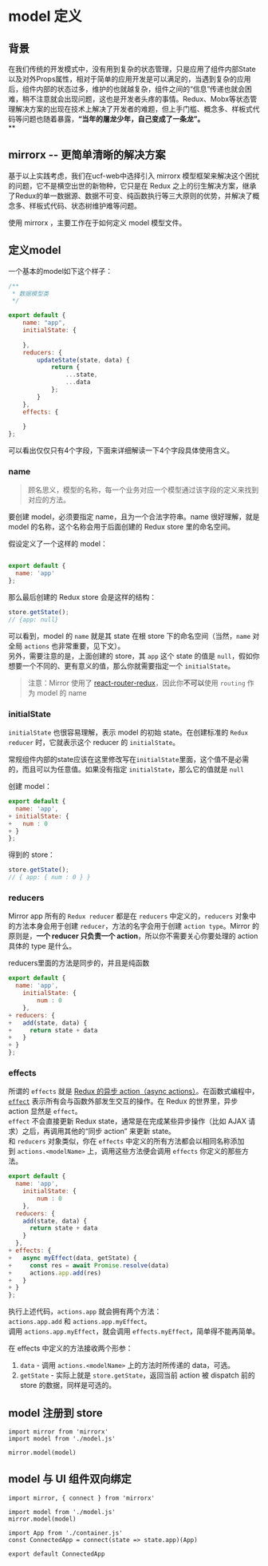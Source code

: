 # model 定义

<a name="8e1b944f"></a>
## 背景

在我们传统的开发模式中，没有用到复杂的状态管理，只是应用了组件内部State以及对外Props属性，相对于简单的应用开发是可以满足的，当遇到复杂的应用后，组件内部的状态过多，维护的也就越复杂，组件之间的“信息”传递也就会困难，稍不注意就会出现问题，这也是开发者头疼的事情。Redux、Mobx等状态管理解决方案的出现在技术上解决了开发者的难题，但上手门槛、概念多、样板式代码等问题也随着暴露，**“当年的屠龙少年，自己变成了一条龙”。**<br />**
<a name="fdb22dbd"></a>
## mirrorx -- 更简单清晰的解决方案

基于以上实践考虑，我们在ucf-web中选择引入 mirrorx 模型框架来解决这个困扰的问题，它不是横空出世的新物种，它只是在 Redux 之上的衍生解决方案，继承了Redux的单一数据源、数据不可变、纯函数执行等三大原则的优势，并解决了概念多、样板式代码、状态树维护难等问题。

使用 mirrorx ，主要工作在于如何定义 model 模型文件。

<a name="d3c1f5d8"></a>
## 定义model

一个基本的model如下这个样子：

```javascript
/**
 * 数据模型类
 */

export default {
    name: "app",
    initialState: {
      
    },
    reducers: {
        updateState(state, data) {
            return {
                ...state,
                ...data
            };
        }
    },
    effects: {
      
    }
};

```

可以看出仅仅只有4个字段，下面来详细解读一下4个字段具体使用含义。

<a name="name"></a>
### name
> 顾名思义，模型的名称，每一个业务对应一个模型通过该字段的定义来找到对应的方法。


要创建 model，必须要指定 name，且为一个合法字符串。name 很好理解，就是 model 的名称，这个名称会用于后面创建的 Redux store 里的命名空间。

假设定义了一个这样的 model：

```javascript

export default {
  name: 'app'
};
```

那么最后创建的 Redux store 会是这样的结构：

```javascript
store.getState();
// {app: null}
```


可以看到，model 的 `name` 就是其 state 在根 store 下的命名空间（当然，`name` 对全局 `actions` 也非常重要，见下文）。<br />另外，需要注意的是，上面创建的 store，其 `app` 这个 state 的值是 `null`，假如你想要一个不同的、更有意义的值，那么你就需要指定一个 `initialState`。
> 注意：Mirror 使用了 [react-router-redux](https://github.com/ReactTraining/react-router/tree/master/packages/react-router-redux)，因此你**不可以**使用 `routing` 作为 model 的 name



<a name="initialState"></a>
### initialState

`initialState` 也很容易理解，表示 model 的初始 state。在创建标准的 `Redux reducer` 时，它就表示这个 reducer 的 `initialState`。

常规组件内部的state应该在这里修改写在`initialState`里面，这个值不是必需的，而且可以为任意值。如果没有指定 `initialState`，那么它的值就是 `null`

创建 model：

```javascript
export default {
  name: 'app',
+ initialState: {
+   num : 0
+ }
};
```

得到的 store：

```javascript
store.getState();
// { app: { num : 0 } }
```

<a name="reducers"></a>
### reducers

Mirror app 所有的 `Redux reducer` 都是在 `reducers` 中定义的，`reducers` 对象中的方法本身会用于创建 `reducer`，方法的名字会用于创建 `action type`。Mirror 的原则是，**一个 reducer 只负责一个 action**，所以你不需要关心你要处理的 action 具体的 type 是什么。

reducers里面的方法是同步的，并且是纯函数

```javascript
export default {
  name: 'app',
	initialState: {
		num : 0
	},
+ reducers: {
+   add(state, data) {
+     return state + data
+   }
+ }
};
```

<a name="effects"></a>
### effects

所谓的 `effects` 就是 [Redux 的异步 action（async actions）](http://redux.js.org/docs/advanced/AsyncActions.html)。在函数式编程中，[`effect`](https://github.com/MostlyAdequate/mostly-adequate-guide/blob/master/ch3.md#side-effects-may-include) 表示所有会与函数外部发生交互的操作。在 Redux 的世界里，异步 action 显然是 `effect`。<br />`effect` 不会直接更新 Redux state，通常是在完成某些异步操作（比如 AJAX 请求）之后，再调用其他的“同步 action” 来更新 state。<br />和 `reducers` 对象类似，你在 `effects` 中定义的所有方法都会以相同名称添加到 `actions.<modelName>` 上，调用这些方法便会调用 `effects` 你定义的那些方法。

```javascript
export default {
  name: 'app',
	initialState: {
		num : 0
	},
  reducers: {
    add(state, data) {
      return state + data
    }
  },
+ effects: {
+   async myEffect(data, getState) {
+     const res = await Promise.resolve(data)
+     actions.app.add(res)
+   }
+ }
};
```
执行上述代码，`actions.app` 就会拥有两个方法：`actions.app.add` 和 `actions.app.myEffect`。<br />调用 `actions.app.myEffect`，就会调用 `effects.myEffect`，简单得不能再简单。

在 effects 中定义的方法接收两个形参：

1. `data` - 调用 `actions.<modelName>` 上的方法时所传递的 data，可选。
1. `getState` - 实际上就是 `store.getState`，返回当前 action 被 dispatch 前的 store 的数据，同样是可选的。

<a name="a23f13b8"></a>
## model 注册到 store

```
import mirror from 'mirrorx'
import model from './model.js'

mirror.model(model)

```

<a name="7912c42f"></a>
## model 与 UI 组件双向绑定

```
import mirror, { connect } from 'mirrorx'

import model from './model.js'
mirror.model(model)

import App from './container.js'
const ConnectedApp = connect(state => state.app)(App)

export default ConnectedApp
```


